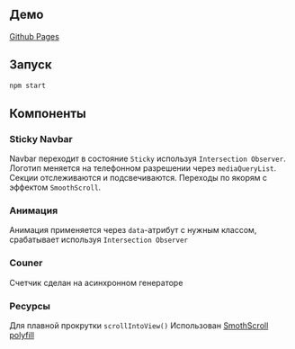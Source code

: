 ## Демо
[Github Pages](https://pizekatto.github.io/neon/)
## Запуск
```bash
npm start
```
## Компоненты
### Sticky Navbar
Navbar переходит в состояние `Sticky` используя `Intersection Observer`. Логотип меняется на телефонном разрешении через `mediaQueryList`. Секции отслеживаются и подсвечиваются. Переходы по якорям с эффектом `SmoothScroll`.
### Анимация
Анимация применяется через `data`-атрибут с нужным классом, срабатывает используя `Intersection Observer`
### Couner
Счетчик сделан на асинхронном генераторе
### Ресурсы
Для плавной прокрутки `scrollIntoView()` Использован [SmothScroll polyfill](https://github.com/alicelieutier/smoothScroll)